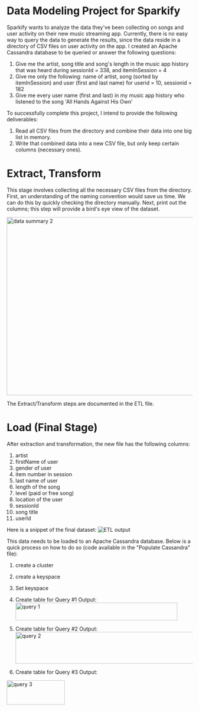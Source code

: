 # Data Modeling Project for Sparkify
Sparkify wants to analyze the data they've been collecting on songs and user activity on their new music streaming app. Currently, there is no easy way to query the data to generate the results, since the data reside in a directory of CSV files on user activity on the app. I created an Apache Cassandra database to be queried or answer the following questions:

1. Give me the artist, song title and song's length in the music app history that was heard during sessionId = 338, and itemInSession = 4
2. Give me only the following: name of artist, song (sorted by itemInSession) and user (first and last name) for userid = 10, sessionid = 182
3. Give me every user name (first and last) in my music app history who listened to the song 'All Hands Against His Own'

To successfully complete this project, I intend to provide the following deliverables:
1. Read all CSV files from the directory and combine their data into one big list in memory.
2. Write that combined data into a new CSV file, but only keep certain columns (necessary ones).

# Extract, Transform
This stage involves collecting all the necessary CSV files from the directory. First, an understanding of the naming convention would save us time. We can do this by quickly checking the directory manually. Next, print out the columns; this step will provide a bird's eye view of the dataset.

<img width="1074" height="482" alt="data summary 2" src="https://github.com/user-attachments/assets/f59d663d-18fc-41ed-aa9c-b92b50589273" />

The Extract/Transform steps are documented in the ETL file.

# Load (Final Stage)
After extraction and transformation, the new file has the following columns:
1. artist
2. firstName of user
3. gender of user
4. item number in session
5. last name of user
6. length of the song
7. level (paid or free song)
8. location of the user
9. sessionId
10. song title
11. userId

Here is a snippet of the final dataset:
![ETL output](https://github.com/user-attachments/assets/7a2e2005-3c24-4d75-84d8-ed0dcadc0bff)

This data needs to be loaded to an Apache Cassandra database. Below is a quick process on how to do so (code available in the "Populate Cassandra" file):
1. create a cluster
2. create a keyspace
3. Set keyspace
4. Create table for Query #1
Output: <img width="438" height="48" alt="query 1" src="https://github.com/user-attachments/assets/99cc403e-2ede-41d0-8fda-8887eae6c5d1" />

5. Create table for Query #2
Output: <img width="658" height="86" alt="query 2" src="https://github.com/user-attachments/assets/4fbef7fb-4563-483a-8cd9-67a650b34cfc" />

6. Create table for Query #3
Output:
<img width="157" height="66" alt="query 3" src="https://github.com/user-attachments/assets/f37e07af-db27-4d41-81fc-a836da2f9660" />

